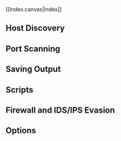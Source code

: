[[Index.canvas|Index]]

## Host Discovery

## Port Scanning

## Saving Output

## Scripts

## Firewall and IDS/IPS Evasion

## Options
